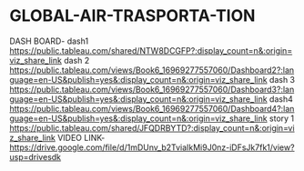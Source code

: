 # GLOBAL-AIR-TRASPORTA-TION
DASH BOARD- dash1 https://public.tableau.com/shared/NTW8DCGFP?:display_count=n&:origin=viz_share_link
dash 2
https://public.tableau.com/views/Book6_16969277557060/Dashboard2?:language=en-US&publish=yes&:display_count=n&:origin=viz_share_link
dash 3  https://public.tableau.com/views/Book6_16969277557060/Dashboard3?:language=en-US&publish=yes&:display_count=n&:origin=viz_share_link
dash4 https://public.tableau.com/views/Book6_16969277557060/Dashboard4?:language=en-US&publish=yes&:display_count=n&:origin=viz_share_link
story 1
 https://public.tableau.com/shared/JFQDRBYTD?:display_count=n&:origin=viz_share_link
 VIDEO LINK- https://drive.google.com/file/d/1mDUnv_b2TviaIkMi9J0nz-iDFsJk7fk1/view?usp=drivesdk
